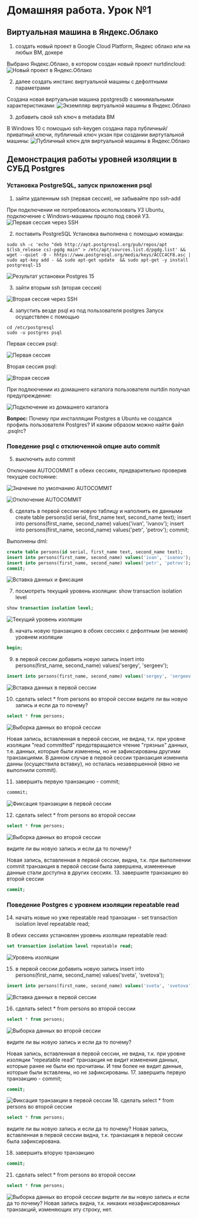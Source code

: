# Домашняя работа. Урок №1

## Виртуальная машина в Яндекс.Облако
1. создать новый проект в Google Cloud Platform, Яндекс облако или на любых ВМ, докере

Выбрано Яндекс.Облако, в котором создан новый проект nurtdincloud:
![Новый проект в Яндекс.Облако](/images/img1.jpg "Проект в Яндекс.Облако")

2. далее создать инстанс виртуальной машины с дефолтными параметрами

Создана новая виртуальная машина ppstgresdb с минимальными характеристиками:
![Экземпляр виртуальной машины в Яндекс.Облако](/images/img2.jpg "Экземпляр ВМ в Яндекс.Облако")

3. добавить свой ssh ключ в metadata ВМ

В Windows 10 с помощью ssh-keygen создана пара публичный/приватный ключи, публичный ключ укзан при создании виртутальной машины:
![Публичный ключ для виртуальной машины в Яндекс.Облако](/images/img3.jpg "Публичный ключ")

## Демонстрация работы уровней изоляции в СУБД Postgres
### Установка PostgreSQL, запуск приложения psql
1. зайти удаленным ssh (первая сессия), не забывайте про ssh-add

При подключении не потребовалось использовать УЗ Ubuntu, подключение с Windows-машины прошло под своей УЗ.
![Первая сессия через SSH](/images/img4.jpg "Первая сессия через SSH")

2. поставить PostgreSQL
Установка выполнена с помощью команды:
```console
sudo sh -c 'echo "deb http://apt.postgresql.org/pub/repos/apt $(lsb_release cs)-pgdg main" > /etc/apt/sources.list.d/pgdg.list' && wget --quiet -0 - hhtps://www.postgresql.org/media/keys/ACCC4CF8.asc | sudo apt-key add - && sudo apt-get update  && sudo apt-get -y install postgresql-15
```
![Результат установки Postgres 15](/images/img5.jpg "Результат установки Postgres 15")

3. зайти вторым ssh (вторая сессия)

![Вторая сессия через SSH](/images/img6.jpg "Вторая сессия через SSH")

4. запустить везде psql из под пользователя postgres
Запуск осуществлен с помощью
```console
cd /etc/postgresql
sudo -u postgres psql
```
Первая сессия psql:

![Первая сессия](/images/img7.jpg "Первая сессия")

Вторая сессия psql:

![Вторая сессия](/images/img8.jpg "Вторая сессия")

При подлкючении из домашнего каталога пользователя nurtdin получал предупреждение:

![Подключение из домашнего каталога](/images/img9.jpg "Подключение из домашнего каталога")

**Вопрос:** Почему при инсталляции Postgres в Ubuntu не создался профиль пользователя Postgres? И каким образом можно найти файл .psqlrc?

### Поведение psql с отключенной опцие auto commit
5. выключить auto commit

Отключаем AUTOCOMMIT в обеих сессиях, предварительно проверив текущее состояние:

![Значение по умолчанию AUTOCOMMIT](/images/img10.jpg "Значение по умолчанию AUTOCOMMIT")

![Отключение AUTOCOMMIT](/images/img11.jpg "Отключение AUTOCOMMIT")

6. сделать в первой сессии новую таблицу и наполнить ее данными create table persons(id serial, first_name text, second_name text); insert into persons(first_name, second_name) values('ivan', 'ivanov'); insert into persons(first_name, second_name) values('petr', 'petrov'); commit;

Выполнены dml:
```sql
create table persons(id serial, first_name text, second_name text); 
insert into persons(first_name, second_name) values('ivan', 'ivanov'); 
insert into persons(first_name, second_name) values('petr', 'petrov'); 
commit;
```
![Вставка данных и фиксация](/images/img12.jpg "Вставка данных и фиксация")

7. посмотреть текущий уровень изоляции: show transaction isolation level

```sql
show transaction isolation level;
```
![Текущий уровень изоляции](/images/img13.jpg "Текущий уровень изоляции")

8. начать новую транзакцию в обоих сессиях с дефолтным (не меняя) уровнем изоляции

```sql
begin;
```
9. в первой сессии добавить новую запись insert into persons(first_name, second_name) values('sergey', 'sergeev');

```sql
insert into persons(first_name, second_name) values('sergey', 'sergeev');
```

![Вставка данных в первой сессии](/images/img14.jpg "Вставка данных в первой сессии")

10. сделать select * from persons во второй сессии
видите ли вы новую запись и если да то почему?

```sql
select * from persons;
```
![Выборка данных во второй сессии](/images/img15.jpg "Выборка данных во второй сессии")

Новая запись, вставленная в первой сессии, не видна, т.к. при уровне изоляции "read committed" предотвращается чтение "грязных" данных, т.е. данных, которые были изменены, но не зафиксированы другими транзакциями. В данном случае в первой сессии транзакция изменила данны (осуществила вставку), но осталась незавершенной (явно не выполнили commit).

11. завершить первую транзакцию - commit;
```sql
commmit;
```
![Фиксация транзакции в первой сессии](/images/img16.jpg "Фиксация транзакции в первой сессии")

12. сделать select * from persons во второй сессии

```sql
select * from persons;
```

![Выборка данных во второй сессии](/images/img17.jpg "Выборка данных во второй сессии")

видите ли вы новую запись и если да то почему?

Новая запись, вставленная в первой сессии, видна, т.к. при выполнении commit транзакция в первой сессии была завершена, измененные данные стали доступна в других сессиях.
13. завершите транзакцию во второй сессии
```sql
commit;
```
### Поведение Postgres с уровнем изоляции repeatable read
14. начать новые но уже repeatable read транзации - set transaction isolation level repeatable read;

В обеих сессиях установлен уровень изоляции repeatable read:
```sql
set transaction isolation level repeatable read;
```
![Уровень изоляции](/images/img18.jpg "Уровень изоляции")

15. в первой сессии добавить новую запись insert into persons(first_name, second_name) values('sveta', 'svetova');

```sql
insert into persons(first_name, second_name) values('sveta', 'svetova');
```
![Вставка данных в первой сессии](/images/img19.jpg "Вставка данных в первой сессии")

16. сделать select * from persons во второй сессии

```sql
select * from persons;
```
![Выборка данных во второй сессии](/images/img20.jpg "Выборка данных во второй сессии")

видите ли вы новую запись и если да то почему?

Новая запись, вставленная в первой сессии, не видна, т.к. при уровне изоляции "repeatable read" транзакция не видит изменения данных, которые ранее не были ею прочитаны. И тем более не видит данные, которые были вставлены, но не зафиксированы.
17. завершить первую транзакцию - commit;

```sql
commit;
```

![Фиксация транзакции в первой сессии](/images/img21.jpg "Фиксация транзакции в первой сессии")
18. сделать select * from persons во второй сессии

```sql
select * from persons;
```

видите ли вы новую запись и если да то почему?
Новая запись, вставленная в первой сессии видна, т.к. транзакция в первой сессии была зафиксирована.

18. завершить вторую транзакцию

```sql
commit;
```
21. сделать select * from persons во второй сессии

```sql
select * from persons;
```

![Выборка данных во второй сессии](/images/img22.jpg "Выборка данных во второй сессии")
видите ли вы новую запись и если да то почему?
Новая запись видна, т.к. никаких незафиксированных транзакций, изменяющих эту строку, нет.

